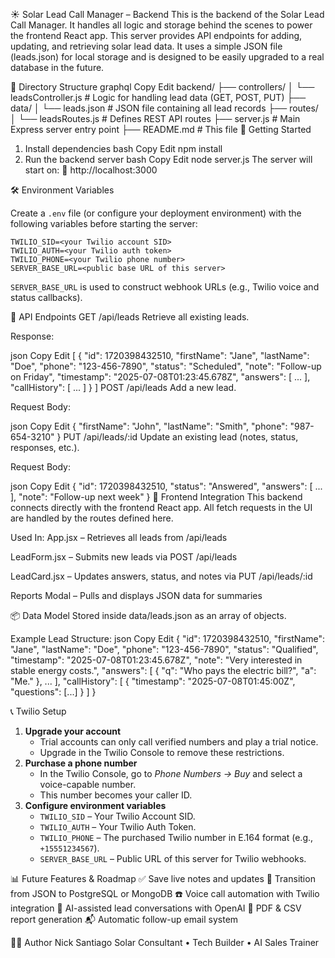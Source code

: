 ☀️ Solar Lead Call Manager – Backend
This is the backend of the Solar Lead Call Manager. It handles all logic and storage behind the scenes to power the frontend React app. This server provides API endpoints for adding, updating, and retrieving solar lead data. It uses a simple JSON file (leads.json) for local storage and is designed to be easily upgraded to a real database in the future.

📁 Directory Structure
graphql
Copy
Edit
backend/
├── controllers/
│   └── leadsController.js      # Logic for handling lead data (GET, POST, PUT)
├── data/
│   └── leads.json              # JSON file containing all lead records
├── routes/
│   └── leadsRoutes.js          # Defines REST API routes
├── server.js                   # Main Express server entry point
├── README.md                   # This file
🚀 Getting Started
1. Install dependencies
bash
Copy
Edit
npm install
2. Run the backend server
bash
Copy
Edit
node server.js
The server will start on:
📡 http://localhost:3000

🛠️ Environment Variables

Create a `.env` file (or configure your deployment environment) with the following variables before starting the server:

```
TWILIO_SID=<your Twilio account SID>
TWILIO_AUTH=<your Twilio auth token>
TWILIO_PHONE=<your Twilio phone number>
SERVER_BASE_URL=<public base URL of this server>
```

`SERVER_BASE_URL` is used to construct webhook URLs (e.g., Twilio voice and status callbacks).

🔌 API Endpoints
GET /api/leads
Retrieve all existing leads.

Response:

json
Copy
Edit
[
  {
    "id": 1720398432510,
    "firstName": "Jane",
    "lastName": "Doe",
    "phone": "123-456-7890",
    "status": "Scheduled",
    "note": "Follow-up on Friday",
    "timestamp": "2025-07-08T01:23:45.678Z",
    "answers": [ ... ],
    "callHistory": [ ... ]
  }
]
POST /api/leads
Add a new lead.

Request Body:

json
Copy
Edit
{
  "firstName": "John",
  "lastName": "Smith",
  "phone": "987-654-3210"
}
PUT /api/leads/:id
Update an existing lead (notes, status, responses, etc.).

Request Body:

json
Copy
Edit
{
  "id": 1720398432510,
  "status": "Answered",
  "answers": [ ... ],
  "note": "Follow-up next week"
}
🧠 Frontend Integration
This backend connects directly with the frontend React app. All fetch requests in the UI are handled by the routes defined here.

Used In:
App.jsx – Retrieves all leads from /api/leads

LeadForm.jsx – Submits new leads via POST /api/leads

LeadCard.jsx – Updates answers, status, and notes via PUT /api/leads/:id

Reports Modal – Pulls and displays JSON data for summaries

📦 Data Model
Stored inside data/leads.json as an array of objects.

Example Lead Structure:
json
Copy
Edit
{
  "id": 1720398432510,
  "firstName": "Jane",
  "lastName": "Doe",
  "phone": "123-456-7890",
  "status": "Qualified",
  "timestamp": "2025-07-08T01:23:45.678Z",
  "note": "Very interested in stable energy costs.",
  "answers": [
    { "q": "Who pays the electric bill?", "a": "Me." },
    ...
  ],
  "callHistory": [
    { "timestamp": "2025-07-08T01:45:00Z", "questions": [...] }
  ]
}

📞 Twilio Setup
1. **Upgrade your account**  
   - Trial accounts can only call verified numbers and play a trial notice.  
   - Upgrade in the Twilio Console to remove these restrictions.
2. **Purchase a phone number**  
   - In the Twilio Console, go to *Phone Numbers → Buy* and select a voice-capable number.  
   - This number becomes your caller ID.
3. **Configure environment variables**  
   - `TWILIO_SID` – Your Twilio Account SID.  
   - `TWILIO_AUTH` – Your Twilio Auth Token.  
   - `TWILIO_PHONE` – The purchased Twilio number in E.164 format (e.g., `+15551234567`).  
   - `SERVER_BASE_URL` – Public URL of this server for Twilio webhooks.

📊 Future Features & Roadmap
✅ Save live notes and updates
🔄 Transition from JSON to PostgreSQL or MongoDB
☎️ Voice call automation with Twilio integration
🤖 AI-assisted lead conversations with OpenAI
📄 PDF & CSV report generation
📬 Automatic follow-up email system

👨‍💻 Author
Nick Santiago
Solar Consultant • Tech Builder • AI Sales Trainer